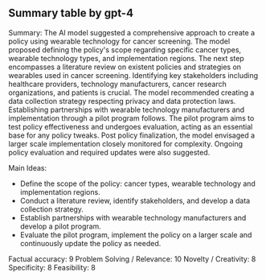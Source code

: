 ## Summary table by gpt-4
Summary: 
The AI model suggested a comprehensive approach to create a policy using wearable technology for cancer screening. The model proposed defining the policy's scope regarding specific cancer types, wearable technology types, and implementation regions. The next step encompasses a literature review on existent policies and strategies on wearables used in cancer screening. Identifying key stakeholders including healthcare providers, technology manufacturers, cancer research organizations, and patients is crucial. The model recommended creating a data collection strategy respecting privacy and data protection laws. Establishing partnerships with wearable technology manufacturers and implementation through a pilot program follows. The pilot program aims to test policy effectiveness and undergoes evaluation, acting as an essential base for any policy tweaks. Post policy finalization, the model envisaged a larger scale implementation closely monitored for complexity. Ongoing policy evaluation and required updates were also suggested.

Main Ideas: 
- Define the scope of the policy: cancer types, wearable technology and implementation regions.
- Conduct a literature review, identify stakeholders, and develop a data collection strategy.
- Establish partnerships with wearable technology manufacturers and develop a pilot program.
- Evaluate the pilot program, implement the policy on a larger scale and continuously update the policy as needed.

Factual accuracy: 9
Problem Solving / Relevance: 10
Novelty / Creativity: 8
Specificity: 8
Feasibility: 8